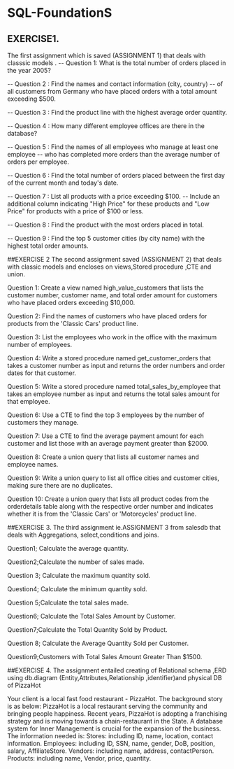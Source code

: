 # SQL-FoundationS
## EXERCISE1.
The first assignment which is saved (ASSIGNMENT 1) that deals with classsic models .
-- Question 1: What is the total number of orders placed in the year 2005?

-- Question 2 : Find the names and contact information (city, country) 
-- of all customers from Germany who have placed orders with a total amount exceeding $500.

-- Question 3 : Find the product line with the highest average order quantity.

-- Question 4 : How many different employee offices are there in the database?

-- Question 5 : Find the names of all employees who manage at least one employee 
-- who has completed more orders than the average number of orders per employee.

-- Question 6 : Find the total number of orders placed between the first day of the current month and today's date.

-- Question 7 : List all products with a price exceeding $100. 
-- Include an additional column indicating "High Price" for these products and "Low Price" for products with a price of $100 or less.

-- Question 8 : Find the product with the most orders placed in total.

-- Question 9 : Find the top 5 customer cities (by city name) with the highest total order amounts.


##EXERCISE 2
The second assignment saved (ASSIGNMENT 2) that deals with classic models and encloses on views,Stored procedure ,CTE and union.

Question 1: Create a view named high_value_customers that lists the customer number, customer name, and total order amount for customers who have placed orders exceeding $10,000.

Question 2: Find the names of customers who have placed orders for products from the 'Classic Cars' product line.

Question 3: List the employees who work in the office with the maximum number of employees.

Question 4: Write a stored procedure named get_customer_orders that takes a customer number as input and returns the order numbers and order dates for that customer.

Question 5: Write a stored procedure named total_sales_by_employee that takes an employee number as input and returns the total sales amount for that employee.

Question 6: Use a CTE to find the top 3 employees by the number of customers they manage.

Question 7: Use a CTE to find the average payment amount for each customer and list those with an average payment greater than $2000.

Question 8: Create a union query that lists all customer names and employee names.

Question 9: Write a union query to list all office cities and customer cities, making sure there are no duplicates.

Question 10: Create a union query that lists all product codes from the orderdetails table along with the respective order number and indicates whether it is from the 'Classic Cars' or 'Motorcycles' product line.


##EXERCISE 3.
The third assignment ie.ASSIGNMENT 3 from salesdb that  deals with  Aggregations, select,conditions and joins.

Question1; Calculate the average quantity.

Question2;Calculate the number of sales made.

Question 3; Calculate the maximum quantity sold.

Question4; Calculate the minimum quantity sold.

Question 5;Calculate the total sales made.

Question6; Calculate the Total Sales Amount by Customer.

 Question7;Calculate the Total Quantity Sold by Product.
 
Question 8; Calculate the Average Quantity Sold per Customer.

Question9;Customers with Total Sales Amount Greater Than $1500.

##EXERCISE 4.
The assignment entailed creating of Relational schema ,ERD using db.diagram (Entity,Attributes,Relationship ,identifier)and physical DB of PizzaHot

Your client is a local fast food restaurant - PizzaHot. The background story is as below:
PizzaHot is a local restaurant serving the community and bringing people happiness. Recent years, PizzaHot is adopting a franchising strategy and is moving towards a chain-restaurant in the State. A database system for Inner Management is crucial for the expansion of the business.
The information needed is:
Stores: including ID, name, location, contact information.
Employees: including ID, SSN, name, gender, DoB, position, salary, AffiliateStore.
Vendors: including name, address, contactPerson.
Products: including name, Vendor, price, quantity.




